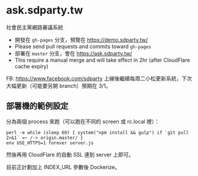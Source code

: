 ask.sdparty.tw
==========

社會民主黨網路審議系統

* 開發在 `gh-pages` 分支，預覽在 https://demo.sdparty.tw/
 * Please send pull requests and commits toward `gh-pages`
* 部署在 `master` 分支，會在 https://ask.sdparty.tw/
 * This require a manual merge and will take effect in 2hr (after CloudFlare cache expiry)

FB: https://www.facebook.com/sdparty
上線後繼續每周二小松更新系統，下次大幅更新（可能要另開 branch）預期在 3/1。

## 部署機的範例設定

分為兩個 process 來跑（可以跑在不同的 screen 或 rc.local 裡）：

```
perl -e while (sleep 60) { system("npm install && gulp") if `git pull 2>&1` =~ /-> origin.master/ }
env USE_HTTPS=1 forever server.js
```

然後再用 CloudFlare 的自動 SSL 連到 server 上即可。

目前正計劃加上 INDEX_URL 參數後 Dockerize。
